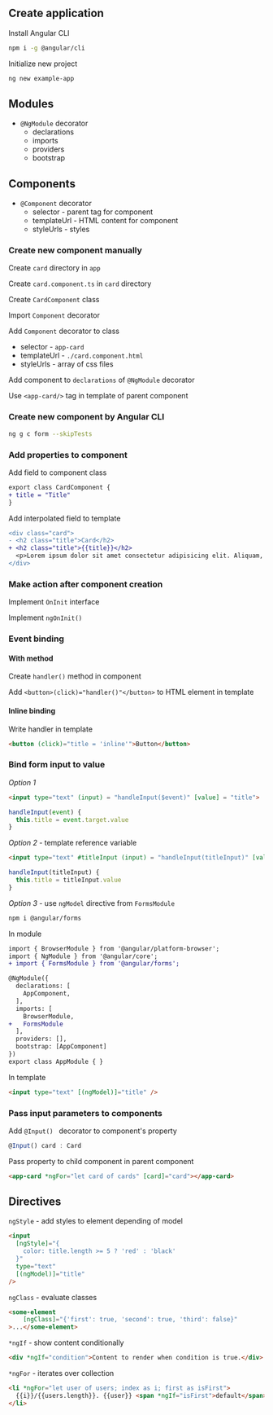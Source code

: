 ## Create application

Install Angular CLI

```bash
npm i -g @angular/cli
```

Initialize new project

```bash
ng new example-app
```

## Modules

- `@NgModule` decorator
  - declarations
  - imports
  - providers
  - bootstrap

## Components

- `@Component` decorator
  - selector - parent tag for component
  - templateUrl - HTML content for component
  - styleUrls - styles

### Create new component manually

Create `card` directory in `app`

Create `card.component.ts` in `card` directory

Create `CardComponent` class

Import `Component` decorator

Add `Component` decorator to class

- selector - `app-card`
- templateUrl - `./card.component.html`
- styleUrls - array of css files

Add component to `declarations` of `@NgModule` decorator

Use `<app-card/>` tag in template of parent component

### Create new component by Angular CLI

```bash
ng g c form --skipTests
```

### Add properties to component

Add field to component class

```diff
export class CardComponent {
+ title = "Title" 
}
```

Add interpolated field to template

```diff
<div class="card">
- <h2 class="title">Card</h2>
+ <h2 class="title">{{title}}</h2>
  <p>Lorem ipsum dolor sit amet consectetur adipisicing elit. Aliquam, quam.</p>
</div>
```

### Make action after component creation

Implement `OnInit` interface

Implement `ngOnInit()` 

### Event binding

#### With method

Create `handler()` method in component

Add `<button>(click)="handler()"</button>` to HTML element in template

#### Inline binding

Write handler in template

```html
<button (click)="title = 'inline'">Button</button>
```

### Bind form input to value

*Option 1*

```html
<input type="text" (input) = "handleInput($event)" [value] = "title">
```

```typescript
handleInput(event) {
  this.title = event.target.value
}
```

*Option 2* - template reference variable

```html
<input type="text" #titleInput (input) = "handleInput(titleInput)" [value] = "title">
```

```typescript
handleInput(titleInput) {
  this.title = titleInput.value
}
```

*Option 3* - use `ngModel` directive from `FormsModule`

```bash
npm i @angular/forms
```

In module

```diff
import { BrowserModule } from '@angular/platform-browser';
import { NgModule } from '@angular/core';
+ import { FormsModule } from '@angular/forms';

@NgModule({
  declarations: [
    AppComponent,
  ],
  imports: [
    BrowserModule,
+   FormsModule
  ],
  providers: [],
  bootstrap: [AppComponent]
})
export class AppModule { }
```

In template

```html
<input type="text" [(ngModel)]="title" />
```

### Pass input parameters to components

Add `@Input() ` decorator to component's property

```typescript
@Input() card : Card
```

Pass property to child component in parent component

```html
<app-card *ngFor="let card of cards" [card]="card"></app-card>
```

## Directives

`ngStyle` - add styles to element depending of model

```html
<input
  [ngStyle]="{
    color: title.length >= 5 ? 'red' : 'black'
  }"
  type="text"
  [(ngModel)]="title"
/>
```

`ngClass` - evaluate classes

```html
<some-element
	[ngClass]="{'first': true, 'second': true, 'third': false}"
>...</some-element>
```

`*ngIf` - show content conditionally

```html
<div *ngIf="condition">Content to render when condition is true.</div>
```

`*ngFor` - iterates over collection

```html
<li *ngFor="let user of users; index as i; first as isFirst">
  {{i}}/{{users.length}}. {{user}} <span *ngIf="isFirst">default</span>
</li>
```